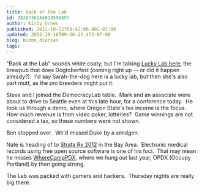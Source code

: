```yaml
---
title: Back at the Lab
id: 7826736184014590897
author: Kirby Urner
published: 2012-10-12T09:42:00.002-07:00
updated: 2012-10-16T09:36:23.472-07:00
blog: bizmo_diaries
tags: 
---
```


"Back at the Lab" sounds white coaty, but I'm talking [Lucky Lab here](http://controlroom.blogspot.com/2006/05/lucky-lab.html), the brewpub that does Dogtoberfest (coming right up -- or did it happen already?).  I'd say Sarah-the-dog here is a lucky lab, but then she's also part mutt, as the pro breeders might put it.

Steve and I joined the DemocracyLab table.  Mark and an associate were about to drive to Seattle even at this late hour, for a conference today.  He took us through a demo, where Oregon State's tax income is the focus.  How much revenue is from video poker, lotteries?  Game winnings are not considered a tax, so these numbers were not shown.

Ben stopped over.  We'd missed Duke by a smidgen.

Nate is heading of to [Strata Rx 2012](http://strataconf.com/rx2012) in the Bay Area.  Electronic medical records using free open source software is one of his foci.  That may mean he misses [WhereCampPDX](http://controlroom.blogspot.com/2011/10/at-wherecamppdx.html), where we hung out last year, OPDX (Occupy Portland) by then going strong.

The Lab was packed with gamers and hackers.  Thursday nights are really big there.
